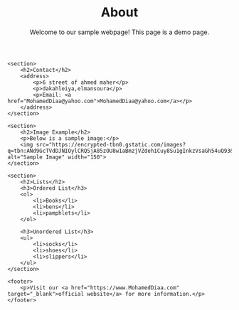 <!DOCTYPE html>
<html lang="en">
<head>
    <meta charset="UTF-8">
    <meta name="viewport" content="width=device-width, initial-scale=1.0">
    <title>Sample HTML Page</title>
</head>
<body>
    <header>
        <h1>About</h1>
        <p>Welcome to our sample webpage! This page is a demo page.</p>
    </header>

    <section>
        <h2>Contact</h2>
        <address>
            <p>6 street of ahmed maher</p>
            <p>dakahleiya,elmansoura</p>
            <p>Email: <a href="MohamedDiaa@yahoo.com">MohamedDiaa@yahoo.com</a></p>
        </address>
    </section>

    <section>
        <h2>Image Example</h2>
        <p>Below is a sample image:</p>
        <img src="https://encrypted-tbn0.gstatic.com/images?q=tbn:ANd9GcTVdDJNIOylCRQSjA85zOU8w1aBmzjVZdeh1Cuy8Su1gInkzVsaGh54uQ93&s=10/150" alt="Sample Image" width="150">
    </section>

    <section>
        <h2>Lists</h2>
        <h3>Ordered List</h3>
        <ol>
            <li>Books</li>
            <li>bens</li>
            <li>pamphlets</li>
        </ol>

        <h3>Unordered List</h3>
        <ul>
            <li>socks</li>
            <li>shoes</li>
            <li>slippers</li>
        </ul>
    </section>

    <footer>
        <p>Visit our <a href="https://www.MohamedDiaa.com" target="_blank">official website</a> for more information.</p>
    </footer>
</body>
</html>
